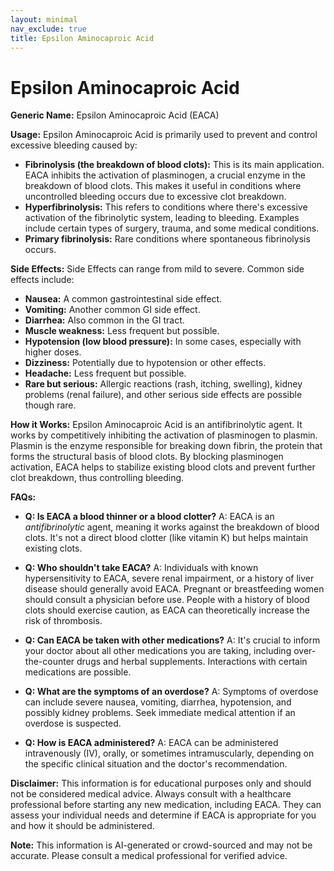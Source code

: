 ```yaml
---
layout: minimal
nav_exclude: true
title: Epsilon Aminocaproic Acid
---
```


# Epsilon Aminocaproic Acid

**Generic Name:** Epsilon Aminocaproic Acid (EACA)

**Usage:**  Epsilon Aminocaproic Acid is primarily used to prevent and control excessive bleeding caused by:

* **Fibrinolysis (the breakdown of blood clots):**  This is its main application.  EACA inhibits the activation of plasminogen, a crucial enzyme in the breakdown of blood clots.  This makes it useful in conditions where uncontrolled bleeding occurs due to excessive clot breakdown.
* **Hyperfibrinolysis:** This refers to conditions where there's excessive activation of the fibrinolytic system, leading to bleeding. Examples include certain types of surgery, trauma, and some medical conditions.
* **Primary fibrinolysis:**  Rare conditions where spontaneous fibrinolysis occurs.


**Side Effects:**  Side Effects can range from mild to severe.  Common side effects include:

* **Nausea:** A common gastrointestinal side effect.
* **Vomiting:**  Another common GI side effect.
* **Diarrhea:** Also common in the GI tract.
* **Muscle weakness:**  Less frequent but possible.
* **Hypotension (low blood pressure):** In some cases, especially with higher doses.
* **Dizziness:**  Potentially due to hypotension or other effects.
* **Headache:** Less frequent but possible.
* **Rare but serious:**  Allergic reactions (rash, itching, swelling), kidney problems (renal failure), and other serious side effects are possible though rare.

**How it Works:** Epsilon Aminocaproic Acid is an antifibrinolytic agent.  It works by competitively inhibiting the activation of plasminogen to plasmin.  Plasmin is the enzyme responsible for breaking down fibrin, the protein that forms the structural basis of blood clots. By blocking plasminogen activation, EACA helps to stabilize existing blood clots and prevent further clot breakdown, thus controlling bleeding.


**FAQs:**

* **Q: Is EACA a blood thinner or a blood clotter?** A: EACA is an *antifibrinolytic* agent, meaning it works against the breakdown of blood clots.  It's not a direct blood clotter (like vitamin K) but helps maintain existing clots.

* **Q: Who shouldn't take EACA?** A: Individuals with known hypersensitivity to EACA, severe renal impairment, or a history of liver disease should generally avoid EACA.  Pregnant or breastfeeding women should consult a physician before use.  People with a history of blood clots should exercise caution, as EACA can theoretically increase the risk of thrombosis.

* **Q: Can EACA be taken with other medications?** A:  It's crucial to inform your doctor about all other medications you are taking, including over-the-counter drugs and herbal supplements.  Interactions with certain medications are possible.

* **Q: What are the symptoms of an overdose?** A: Symptoms of overdose can include severe nausea, vomiting, diarrhea, hypotension, and possibly kidney problems.  Seek immediate medical attention if an overdose is suspected.

* **Q: How is EACA administered?** A: EACA can be administered intravenously (IV), orally, or sometimes intramuscularly, depending on the specific clinical situation and the doctor's recommendation.


**Disclaimer:** This information is for educational purposes only and should not be considered medical advice.  Always consult with a healthcare professional before starting any new medication, including EACA.  They can assess your individual needs and determine if EACA is appropriate for you and how it should be administered.


**Note:** This information is AI-generated or crowd-sourced and may not be accurate. Please consult a medical professional for verified advice.